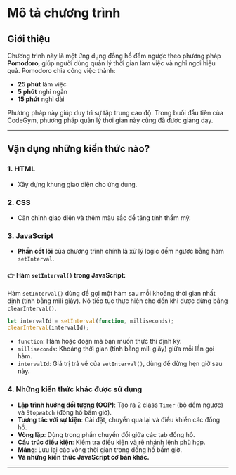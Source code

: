 # Mô tả chương trình

## Giới thiệu
Chương trình này là một ứng dụng đồng hồ đếm ngược theo phương pháp **Pomodoro**, giúp người dùng quản lý thời gian làm việc và nghỉ ngơi hiệu quả. Pomodoro chia công việc thành:
- **25 phút** làm việc
- **5 phút** nghỉ ngắn
- **15 phút** nghỉ dài

Phương pháp này giúp duy trì sự tập trung cao độ. Trong buổi đầu tiên của CodeGym, phương pháp quản lý thời gian này cũng đã được giảng dạy.

---

## Vận dụng những kiến thức nào?

### 1. **HTML**
- Xây dựng khung giao diện cho ứng dụng.

### 2. **CSS**
- Căn chỉnh giao diện và thêm màu sắc để tăng tính thẩm mỹ.

### 3. **JavaScript**
- **Phần cốt lõi** của chương trình chính là xử lý logic đếm ngược bằng hàm `setInterval`.

#### 👉 Hàm `setInterval()` trong JavaScript:
Hàm `setInterval()` dùng để gọi một hàm sau mỗi khoảng thời gian nhất định (tính bằng mili giây). Nó tiếp tục thực hiện cho đến khi được dừng bằng `clearInterval()`.

```js
let intervalId = setInterval(function, milliseconds);
clearInterval(intervalId);
```
- `function`: Hàm hoặc đoạn mã bạn muốn thực thi định kỳ.
- `milliseconds`: Khoảng thời gian (tính bằng mili giây) giữa mỗi lần gọi hàm.
- `intervalId`: Giá trị trả về của `setInterval()`, dùng để dừng hẹn giờ sau này.

### 4. **Những kiến thức khác được sử dụng**
- **Lập trình hướng đối tượng (OOP)**: Tạo ra 2 class `Timer` (bộ đếm ngược) và `Stopwatch` (đồng hồ bấm giờ).
- **Tương tác với sự kiện**: Cài đặt, chuyển qua lại và điều khiển các đồng hồ.
- **Vòng lặp**: Dùng trong phần chuyển đổi giữa các tab đồng hồ.
- **Cấu trúc điều kiện**: Kiểm tra điều kiện và rẽ nhánh lệnh phù hợp.
- **Mảng**: Lưu lại các vòng thời gian trong đồng hồ bấm giờ.
- **Và những kiến thức JavaScript cơ bản khác.**

---

